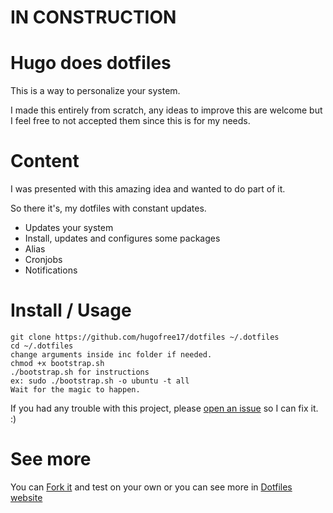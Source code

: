 # IN CONSTRUCTION

# Hugo does dotfiles

This is a way to personalize your system.


I made this entirely from scratch, any ideas to improve this are welcome but I feel free to not accepted them since this is for my needs.

# Content
I was presented with this amazing idea and wanted to do part of it.

So there it's, my dotfiles with constant updates.

* Updates your system
* Install, updates and configures some packages
* Alias
* Cronjobs
* Notifications

# Install / Usage

```
git clone https://github.com/hugofree17/dotfiles ~/.dotfiles
cd ~/.dotfiles
change arguments inside inc folder if needed.
chmod +x bootstrap.sh
./bootstrap.sh for instructions
ex: sudo ./bootstrap.sh -o ubuntu -t all
Wait for the magic to happen.
```
If you had any trouble with this project, please [open an issue](https://github.com/hugoboss17/dotfiles/issues) so I can fix it. :)

# See more
You can [Fork it](https://github.com/hugoboss17/dotfiles/fork) and test on your own or you can see more in [Dotfiles website](https://dotfiles.github.io/)
